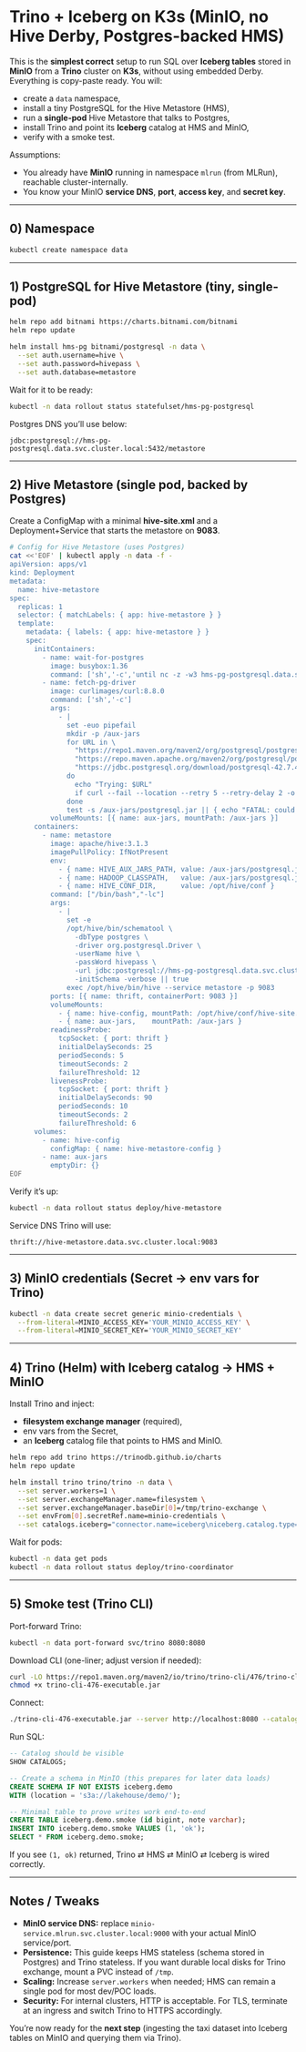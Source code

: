 # Trino + Iceberg on K3s (MinIO, **no Hive Derby**, **Postgres-backed HMS**)

This is the **simplest correct** setup to run SQL over **Iceberg tables** stored in **MinIO** from a **Trino** cluster on **K3s**, without using embedded Derby. Everything is copy-paste ready. You will:

* create a `data` namespace,
* install a tiny PostgreSQL for the Hive Metastore (HMS),
* run a **single-pod** Hive Metastore that talks to Postgres,
* install Trino and point its **Iceberg** catalog at HMS and MinIO,
* verify with a smoke test.

Assumptions:

* You already have **MinIO** running in namespace `mlrun` (from MLRun), reachable cluster-internally.
* You know your MinIO **service DNS**, **port**, **access key**, and **secret key**.

---

## 0) Namespace

```bash
kubectl create namespace data
```

---

## 1) PostgreSQL for Hive Metastore (tiny, single-pod)

```bash
helm repo add bitnami https://charts.bitnami.com/bitnami
helm repo update

helm install hms-pg bitnami/postgresql -n data \
  --set auth.username=hive \
  --set auth.password=hivepass \
  --set auth.database=metastore
```

Wait for it to be ready:

```bash
kubectl -n data rollout status statefulset/hms-pg-postgresql
```

Postgres DNS you’ll use below:

```
jdbc:postgresql://hms-pg-postgresql.data.svc.cluster.local:5432/metastore
```

---

## 2) Hive Metastore (single pod, backed by Postgres)

Create a ConfigMap with a minimal **hive-site.xml** and a Deployment+Service that starts the metastore on **9083**.

```bash
# Config for Hive Metastore (uses Postgres)
cat <<'EOF' | kubectl apply -n data -f -
apiVersion: apps/v1
kind: Deployment
metadata:
  name: hive-metastore
spec:
  replicas: 1
  selector: { matchLabels: { app: hive-metastore } }
  template:
    metadata: { labels: { app: hive-metastore } }
    spec:
      initContainers:
        - name: wait-for-postgres
          image: busybox:1.36
          command: ['sh','-c','until nc -z -w3 hms-pg-postgresql.data.svc.cluster.local 5432; do echo "waiting for postgres..."; sleep 2; done']
        - name: fetch-pg-driver
          image: curlimages/curl:8.8.0
          command: ['sh','-c']
          args:
            - |
              set -euo pipefail
              mkdir -p /aux-jars
              for URL in \
                "https://repo1.maven.org/maven2/org/postgresql/postgresql/42.7.4/postgresql-42.7.4.jar" \
                "https://repo.maven.apache.org/maven2/org/postgresql/postgresql/42.7.4/postgresql-42.7.4.jar" \
                "https://jdbc.postgresql.org/download/postgresql-42.7.4.jar"
              do
                echo "Trying: $URL"
                if curl --fail --location --retry 5 --retry-delay 2 -o /aux-jars/postgresql.jar "$URL"; then break; fi
              done
              test -s /aux-jars/postgresql.jar || { echo "FATAL: could not fetch JDBC jar"; exit 2; }
          volumeMounts: [{ name: aux-jars, mountPath: /aux-jars }]
      containers:
        - name: metastore
          image: apache/hive:3.1.3
          imagePullPolicy: IfNotPresent
          env:
            - { name: HIVE_AUX_JARS_PATH, value: /aux-jars/postgresql.jar }
            - { name: HADOOP_CLASSPATH,   value: /aux-jars/postgresql.jar }
            - { name: HIVE_CONF_DIR,      value: /opt/hive/conf }
          command: ["/bin/bash","-lc"]
          args:
            - |
              set -e
              /opt/hive/bin/schematool \
                -dbType postgres \
                -driver org.postgresql.Driver \
                -userName hive \
                -passWord hivepass \
                -url jdbc:postgresql://hms-pg-postgresql.data.svc.cluster.local:5432/metastore \
                -initSchema -verbose || true
              exec /opt/hive/bin/hive --service metastore -p 9083
          ports: [{ name: thrift, containerPort: 9083 }]
          volumeMounts:
            - { name: hive-config, mountPath: /opt/hive/conf/hive-site.xml, subPath: hive-site.xml }
            - { name: aux-jars,    mountPath: /aux-jars }
          readinessProbe:
            tcpSocket: { port: thrift }
            initialDelaySeconds: 25
            periodSeconds: 5
            timeoutSeconds: 2
            failureThreshold: 12
          livenessProbe:
            tcpSocket: { port: thrift }
            initialDelaySeconds: 90
            periodSeconds: 10
            timeoutSeconds: 2
            failureThreshold: 6
      volumes:
        - name: hive-config
          configMap: { name: hive-metastore-config }
        - name: aux-jars
          emptyDir: {}
EOF
```

Verify it’s up:

```bash
kubectl -n data rollout status deploy/hive-metastore
```

Service DNS Trino will use:

```
thrift://hive-metastore.data.svc.cluster.local:9083
```

---

## 3) MinIO credentials (Secret → env vars for Trino)

```bash
kubectl -n data create secret generic minio-credentials \
  --from-literal=MINIO_ACCESS_KEY='YOUR_MINIO_ACCESS_KEY' \
  --from-literal=MINIO_SECRET_KEY='YOUR_MINIO_SECRET_KEY'
```

---

## 4) Trino (Helm) with **Iceberg** catalog → HMS + MinIO

Install Trino and inject:

* **filesystem exchange manager** (required),
* env vars from the Secret,
* an **Iceberg** catalog file that points to HMS and MinIO.

```bash
helm repo add trino https://trinodb.github.io/charts
helm repo update

helm install trino trino/trino -n data \
  --set server.workers=1 \
  --set server.exchangeManager.name=filesystem \
  --set server.exchangeManager.baseDir[0]=/tmp/trino-exchange \
  --set envFrom[0].secretRef.name=minio-credentials \
  --set catalogs.iceberg="connector.name=iceberg\niceberg.catalog.type=hive_metastore\nhive.metastore.uri=thrift://hive-metastore.data.svc.cluster.local:9083\nfs.native-s3.enabled=true\ns3.endpoint=http://minio-service.mlrun.svc.cluster.local:9000\ns3.path-style-access=true\ns3.aws-access-key=\${ENV:MINIO_ACCESS_KEY}\ns3.aws-secret-key=\${ENV:MINIO_SECRET_KEY}"
```

Wait for pods:

```bash
kubectl -n data get pods
kubectl -n data rollout status deploy/trino-coordinator
```

---

## 5) Smoke test (Trino CLI)

Port-forward Trino:

```bash
kubectl -n data port-forward svc/trino 8080:8080
```

Download CLI (one-liner; adjust version if needed):

```bash
curl -LO https://repo1.maven.org/maven2/io/trino/trino-cli/476/trino-cli-476-executable.jar
chmod +x trino-cli-476-executable.jar
```

Connect:

```bash
./trino-cli-476-executable.jar --server http://localhost:8080 --catalog iceberg
```

Run SQL:

```sql
-- Catalog should be visible
SHOW CATALOGS;

-- Create a schema in MinIO (this prepares for later data loads)
CREATE SCHEMA IF NOT EXISTS iceberg.demo
WITH (location = 's3a://lakehouse/demo/');

-- Minimal table to prove writes work end-to-end
CREATE TABLE iceberg.demo.smoke (id bigint, note varchar);
INSERT INTO iceberg.demo.smoke VALUES (1, 'ok');
SELECT * FROM iceberg.demo.smoke;
```

If you see `(1, ok)` returned, Trino ⇄ HMS ⇄ MinIO ⇄ Iceberg is wired correctly.

---

## Notes / Tweaks

* **MinIO service DNS:** replace `minio-service.mlrun.svc.cluster.local:9000` with your actual MinIO service/port.
* **Persistence:** This guide keeps HMS stateless (schema stored in Postgres) and Trino stateless. If you want durable local disks for Trino exchange, mount a PVC instead of `/tmp`.
* **Scaling:** Increase `server.workers` when needed; HMS can remain a single pod for most dev/POC loads.
* **Security:** For internal clusters, HTTP is acceptable. For TLS, terminate at an ingress and switch Trino to HTTPS accordingly.

You’re now ready for the **next step** (ingesting the taxi dataset into Iceberg tables on MinIO and querying them via Trino).
